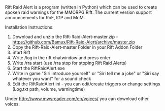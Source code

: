 Rift Raid Alert is a program (written in Python) which can be used to create spoken raid warnings for the MMORPG Rift.
The current version support announcements for RoF, IGP and MoM.

Installation Instructions:

1.  Download and unzip the Rift-Raid-Alert-master.zip - https://github.com/Bamux/Rift-Raid-Alert/archive/master.zip
2.  Copy the Rift-Raid-Alert-master Folder in your Rift Addon Folder
3.  Start Rift
4.  Write /log in the rift chatwindow and press enter
5.  Write /rra start (use /rra stop for stoping Rift Raid Alerts) 
5.  Start the RiftRaidAlert.exe
6.  Write in game "Siri introduce yourself" or "Siri tell me a joke" or "Siri say whatever you want" for a sound check
7.  Edit the RiftRaidAlert.ini - you can edit/create triggers or change settings (Log.txt path, volume, warningtime)

Under http://www.mwsreader.com/en/voices/ you can download other voices.
